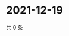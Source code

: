 # 2021-12-19

共 0 条

<!-- BEGIN WEIBO -->
<!-- 最后更新时间 Sun Dec 19 2021 22:10:45 GMT+0800 (China Standard Time) -->

<!-- END WEIBO -->

